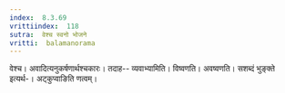 ```yaml
---
index:  8.3.69
vrittiindex:  118
sutra:  वेश्च स्वनो भोजने
vritti:  balamanorama 
---
```


वेश्च। अवादित्यनुकर्षणार्थश्चकारः। तदाह-- व्यवाभ्यामिति। विष्वणति। अवष्वणति। सशब्दं भुङ्क्ते इत्यर्थ-। अट्कुप्वाङिति णत्वम्। 

